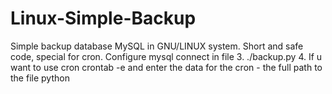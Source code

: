 # Linux-Simple-Backup
Simple backup database MySQL in GNU/LINUX system. Short and safe code, special for cron.
Configure mysql connect in file
3.
./backup.py
4. If u want to use cron
crontab -e and enter the data for the cron - the full path to the file python
